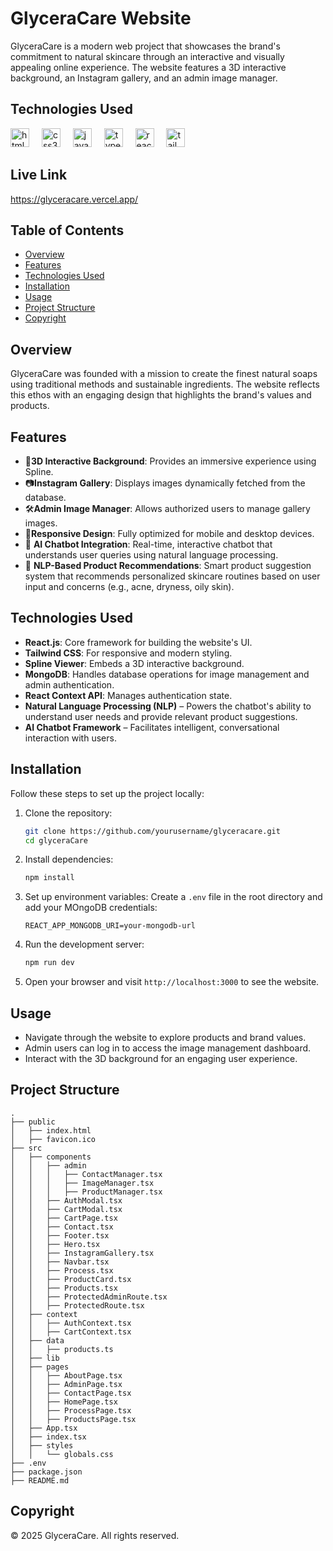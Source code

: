 # GlyceraCare Website

GlyceraCare is a modern web project that showcases the brand's commitment to natural skincare through an interactive and visually appealing online experience. The website features a 3D interactive background, an Instagram gallery, and an admin image manager.

## Technologies Used

<div align="left">
  <img src="https://cdn.jsdelivr.net/gh/devicons/devicon/icons/html5/html5-original.svg" height="30" alt="html5 logo"  />
  <img width="12" />
  <img src="https://cdn.jsdelivr.net/gh/devicons/devicon/icons/css3/css3-original.svg" height="30" alt="css3 logo"  />
  <img width="12" />
  <img src="https://cdn.jsdelivr.net/gh/devicons/devicon/icons/javascript/javascript-original.svg" height="30" alt="javascript logo"  />
  <img width="12" />
  <img src="https://cdn.jsdelivr.net/gh/devicons/devicon/icons/typescript/typescript-original.svg" height="30" alt="typescript logo"  />
  <img width="12" />
  <img src="https://cdn.jsdelivr.net/gh/devicons/devicon/icons/react/react-original.svg" height="30" alt="react logo"  />
  <img width="12" />
  <img src="https://cdn.jsdelivr.net/gh/devicons/devicon/icons/tailwindcss/tailwindcss-original-wordmark.svg" height="30" alt="tailwindcss logo"  />
</div>

## Live Link
https://glyceracare.vercel.app/

## Table of Contents

- [Overview](#overview)
- [Features](#features)
- [Technologies Used](#technologies-used)
- [Installation](#installation)
- [Usage](#usage)
- [Project Structure](#project-structure)
- [Copyright](#copyright)

## Overview

GlyceraCare was founded with a mission to create the finest natural soaps using traditional methods and sustainable ingredients. The website reflects this ethos with an engaging design that highlights the brand's values and products.

## Features

- 🎨**3D Interactive Background**: Provides an immersive experience using Spline.
- 📷**Instagram Gallery**: Displays images dynamically fetched from the database.
- 🛠️**Admin Image Manager**: Allows authorized users to manage gallery images.
- 📱**Responsive Design**: Fully optimized for mobile and desktop devices.
- 🤖 **AI Chatbot Integration**: Real-time, interactive chatbot that understands user queries using natural language processing.
- 🧠 **NLP-Based Product Recommendations**: Smart product suggestion system that recommends personalized skincare routines based on user input and concerns (e.g., acne, dryness, oily skin).

## Technologies Used

- **React.js**: Core framework for building the website's UI.
- **Tailwind CSS**: For responsive and modern styling.
- **Spline Viewer**: Embeds a 3D interactive background.
- **MongoDB**: Handles database operations for image management and admin authentication.
- **React Context API**: Manages authentication state.
- **Natural Language Processing (NLP)** – Powers the chatbot's ability to understand user needs and provide relevant product suggestions.
- **AI Chatbot Framework** – Facilitates intelligent, conversational interaction with users.

## Installation

Follow these steps to set up the project locally:

1. Clone the repository:

   ```sh
   git clone https://github.com/yourusername/glyceracare.git
   cd glyceraCare
   ```

2. Install dependencies:

   ```sh
   npm install
   ```

3. Set up environment variables:
   Create a `.env` file in the root directory and add your MOngoDB credentials:

   ```env
   REACT_APP_MONGODB_URI=your-mongodb-url
   ```

4. Run the development server:

   ```sh
   npm run dev
   ```

5. Open your browser and visit `http://localhost:3000` to see the website.

## Usage

- Navigate through the website to explore products and brand values.
- Admin users can log in to access the image management dashboard.
- Interact with the 3D background for an engaging user experience.

## Project Structure

```
.
├── public
│   ├── index.html
│   ├── favicon.ico
├── src
│   ├── components
│   │   ├── admin
│   │   │   ├── ContactManager.tsx
│   │   │   ├── ImageManager.tsx
│   │   │   ├── ProductManager.tsx
│   │   ├── AuthModal.tsx
│   │   ├── CartModal.tsx
│   │   ├── CartPage.tsx
│   │   ├── Contact.tsx
│   │   ├── Footer.tsx
│   │   ├── Hero.tsx
│   │   ├── InstagramGallery.tsx
│   │   ├── Navbar.tsx
│   │   ├── Process.tsx
│   │   ├── ProductCard.tsx
│   │   ├── Products.tsx
│   │   ├── ProtectedAdminRoute.tsx
│   │   ├── ProtectedRoute.tsx
│   ├── context
│   │   ├── AuthContext.tsx
│   │   ├── CartContext.tsx
│   ├── data
│   │   ├── products.ts
│   ├── lib
│   ├── pages
│   │   ├── AboutPage.tsx
│   │   ├── AdminPage.tsx
│   │   ├── ContactPage.tsx
│   │   ├── HomePage.tsx
│   │   ├── ProcessPage.tsx
│   │   ├── ProductsPage.tsx
│   ├── App.tsx
│   ├── index.tsx
│   ├── styles
│   │   └── globals.css
├── .env
├── package.json
├── README.md

```


## Copyright

© 2025 GlyceraCare. All rights reserved.
